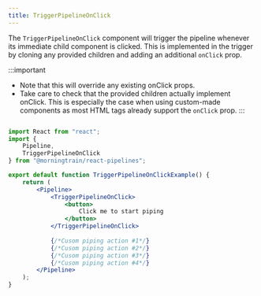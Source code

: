 ```yaml
---
title: TriggerPipelineOnClick
---
```


The `TriggerPipelineOnClick` component will trigger the pipeline whenever its immediate child component is clicked.
This is implemented in the trigger by cloning any provided children and adding an additional `onClick` prop.

:::important
- Note that this will override any existing onClick props.
- Take care to check that the provided children actually implement onClick.
  This is especially the case when using custom-made components as most HTML tags already support the `onClick` prop.
:::

```jsx

import React from "react";
import {
    Pipeline, 
    TriggerPipelineOnClick
} from "@morningtrain/react-pipelines";

export default function TriggerPipelineOnClickExample() {    
    return (
        <Pipeline>
            <TriggerPipelineOnClick>
                <button>
                    Click me to start piping
                </button>
            </TriggerPipelineOnClick>       
            
            {/*Cusom piping action #1*/}
            {/*Cusom piping action #2*/}
            {/*Cusom piping action #3*/}
            {/*Cusom piping action #4*/}
        </Pipeline>
    );
}

```